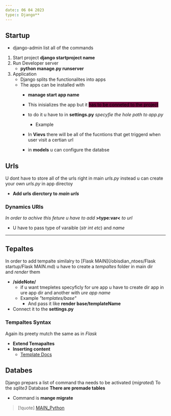 ```yaml
---
date:: 06 04 2023
type:: Django**
---
```

## Startup 
- django-admin list all of the commands
1. Start project **django startproject name**
2. Run Developer server 
	- **python manage.py runserver**
3. Application 
	- Django splits the functionalites into apps 
	- The apps can be installed with 
		- **manage start app name**
		- This inisializes the app but it    <mark style="background: #72083D;">has to be  conneted to the project</mark>
	  - to do it u have to in **settings.py** *specyfie the hole path to app.py*
		  - Example 

	  - In **Vievs** there will be all of the fucntions that get triggerd when user visit a certian url 
	  - in **models** u can configure the databse 
## Urls 
U dont have to store all of the urls right  in main *urls.py* instead u can 
create your own *urls.py* in app directoy 
 - **Add urls dierctory to** ***main urls***

### Dynamics URls
*In order to achive this feture u have to add* **>type:var<** *to url*
- U have to pass type of varaible (*str int etc*) and *name*

--- 
## Tepaltes 
In order to add tempalte similalry to [Flask MAIN](/obisdian_ntoes/Flask startup/Flask MAIN.md) u have to create a *tempaltes* folder in main dir  
and *render* them
- **/sideNote/**
	- if u want tmepletes specyficly for ure app u have to create dir app in ure app dir and another with *ure app name* 
	- Example *"templates/base"*
		- And pass it like **render base/templateName**
- Connect it to the **settings.py**
### Tempaltes Syntax
Again its preety mutch the same as in *Flask* 
- **Extend Temapaltes** 
- **Inserting content**
	 - [Template Docs](https://docs.djangoproject.com/en/4.2/ref/templates/language/)
## Databes 
Django prepars a list of command tha needs to be activated (*migrated*)
To the *sqlite3* Database
**There are premade tables**
- Command is **mange migrate**

>[!quote]  [MAIN_Python](/obisdian_ntoes/notes_obsidian/ZPythonref/MAIN_Python.md)